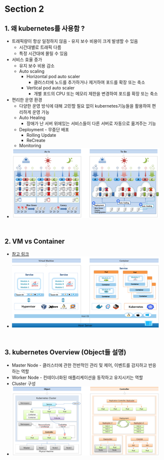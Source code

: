 # Section 2

## 1. 왜 kubernetes를 사용함 ?
* 트래픽량이 항상 일정하지 않음 - 유지 보수 비용이 크게 발생할 수 있음
  * 시간대별로 트래픽 다름
  * 특정 시간대에 몰릴 수 있음
* 서비스 효율 증가
  * 유지 보수 비용 감소
  * Auto scaling
    * Horizontal pod auto scaler
      * 클러스터에 노드를 추가하거나 제거하여 포드를 확장 또는 축소
    * Vertical pod auto scaler
      * 개별 포드의 CPU 또는 메모리 제한을 변경하여 포드를 확장 또는 축소
* 편리한 운영 환경
  * 다양한 운영 방식에 대해 고민할 필요 없이 kubernetes기능들을 활용하여 편리하게 운영 가능
  * Auto Healing
    * 장애가 난 서버 위에있는 서비스들이 다른 서버로 자동으로 옮겨주는 기능
  * Deployment - 무중단 배포
    * Rolling Update
    * ReCreate
  * Monitoring
* ![](2024-07-25-16-18-57.png)

<br>

## 2. VM vs Container
* [참고 링크](https://born-dev.tistory.com/39)
* ![](2024-10-12-15-06-53.png)

<br>

## 3. kubernetes Overview (Object들 설명)
* Master Node - 클러스터에 관한 전반적인 관리 및 제어, 이벤트를 감지하고 반응하는 역할
* Worker Node - 컨테이너화된 애플리케이션을 동작하고 유지시키는 역할
* Cluster 구성
* ![](2024-10-11-01-21-17.png)

<br>